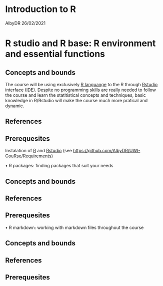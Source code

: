 Introduction to R
================
AlbyDR
26/02/2021

# R studio and R base: R environment and essential functions

## Concepts and bounds

The course will be using exclusively [R languange](https://www.r-project.org/) to the R through [Rstudio](https://rstudio.com/) interface (IDE). 
Despite no programming skills are really needed to follow the course and learn the statitistical concepts and techniques, 
basic knowledge in R/Rstudio will make the course much more pratical and dynamic.

## References


## Prerequesites
Instalation of [R](https://www.r-project.org/) and [Rstudio](https://rstudio.com/) (see https://github.com/AlbyDR/UWI-CouRse/Requirements)

•	R packages: finding packages that suit your needs 

## Concepts and bounds

## References


## Prerequesites

•	R markdown: working with markdown files throughout the course

## Concepts and bounds

## References


## Prerequesites
